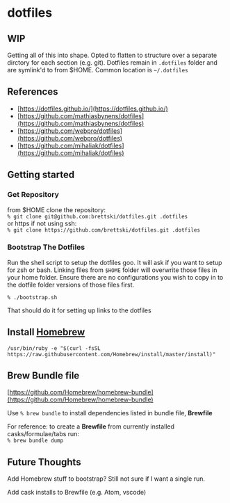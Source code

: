 # dotfiles

## WIP

Getting all of this into shape. Opted to flatten to structure over a separate dirctory for each section (e.g. git). Dotfiles remain in `.dotfiles` folder and are symlink'd to from $HOME. Common location is `~/.dotfiles`

## References

* [https://dotfiles.github.io/](https://dotfiles.github.io/)
* [https://github.com/mathiasbynens/dotfiles](https://github.com/mathiasbynens/dotfiles)
* [https://github.com/webpro/dotfiles](https://github.com/webpro/dotfiles)
* [https://github.com/mihaliak/dotfiles](https://github.com/mihaliak/dotfiles)

## Getting started

### Get Repository

from $HOME clone the repository:  
`% git clone git@github.com:brettski/dotfiles.git .dotfiles`  
or https if not using ssh:  
`% git clone https://github.com/brettski/dotfiles.git .dotfiles`

### Bootstrap The Dotfiles

Run the shell script to setup the dotfiles goo. It will ask if you want to setup for zsh or bash. Linking files from `$HOME` folder will overwrite those files in your home folder. Ensure there are no configurations you wish to copy in to the dotfile folder versions of those files first.

`% ./bootstrap.sh`

That should do it for setting up links to the dotfiles

## Install [Homebrew](https://brew.sh)

`/usr/bin/ruby -e "$(curl -fsSL https://raw.githubusercontent.com/Homebrew/install/master/install)"`

## Brew Bundle file

[https://github.com/Homebrew/homebrew-bundle](https://github.com/Homebrew/homebrew-bundle)

Use `% brew bundle` to install dependencies listed in bundle file, **Brewfile**

For reference: to create a **Brewfile** from currently installed casks/formulae/tabs run:  
`% brew bundle dump`

## Future Thoughts

Add Homebrew stuff to bootstrap? Still not sure if I want a single run.

Add cask installs to Brewfile (e.g. Atom, vscode)
